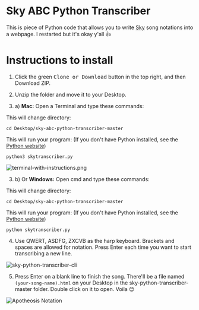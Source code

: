 # Sky ABC Python Transcriber

This is piece of Python code that allows you to write [Sky](https://thatgamecompany.com/sky) song notations into a webpage. I restarted but it's okay y'all :+1:

# Instructions to install

1. Click the green <kbd>Clone or Download</kbd> button in the top right, and then Download ZIP.


2. Unzip the folder and move it to your Desktop.

3. a) **Mac:** Open a Terminal and type these commands:

This will change directory:
```
cd Desktop/sky-abc-python-transcriber-master
```

This will run your program: (If you don't have Python installed, see the [Python website](https://python.org))
```
python3 skytranscriber.py
```

![terminal-with-instructions.png](https://github.com/t1-tracey/sky-abc-python-transcriber/blob/master/images/terminal-with-instructions.png)

3. b) Or **Windows:** Open cmd and type these commands:

This will change directory:
```
cd Desktop/sky-abc-python-transcriber-master
```

This will run your program: (If you don't have Python installed, see the [Python website](https://python.org))
```
python skytranscriber.py
```

4. Use QWERT, ASDFG, ZXCVB as the harp keyboard. Brackets and spaces are allowed for notation. Press Enter each time you want to start transcribing a new line.

![sky-python-transcriber-cli](https://github.com/t1-tracey/sky-abc-python-transcriber/blob/master/images/sky-python-transcriber-cli.png)

5. Press Enter on a blank line to finish the song. There'll be a file named `(your-song-name).html` on your Desktop in the sky-python-transcriber-master folder. Double click on it to open. Voila :blush:

![Apotheosis Notation](https://github.com/t1-tracey/sky-abc-python-transcriber/blob/master/images/Apotheosis-intro-notation.png)
